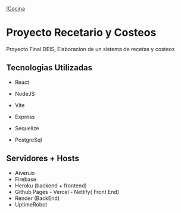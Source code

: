 [!Cocina](https://cdn.oneesports.gg/cdn-data/2023/06/Anime_ShokugekinoSoma_FoodWars_SomaYukihira_Wallpaper_Ramen.jpg)
# Proyecto Recetario y Costeos
Proyecto Final DEIS, Elaboracion de un sistema de recetas y costeos 

## Tecnologias Utilizadas 

* React 
* NodeJS

* Vite
* Express
* Sequelize
* PostgreSql

## Servidores + Hosts
* Aiven.io
* Firebase
* Heroku (backend + frontend)
* Github Pages - Vercel - Netlify( Front End)
* Render (BackEnd)
* UptimeRobot
